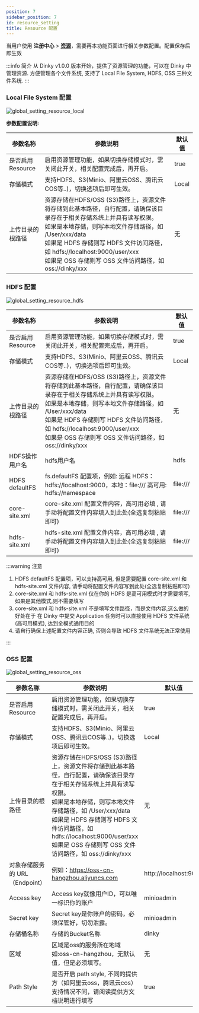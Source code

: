 ```yaml
---
position: 7
sidebar_position: 7
id: resource_setting
title: Resource 配置
---
```



当用户使用 **注册中心** > **[资源](../../register_center/resource)**，需要再本功能页面进行相关参数配置。配置保存后即生效

:::info 简介
从 Dinky v1.0.0 版本开始，提供了资源管理的功能，可以在 Dinky 中管理资源. 方便管理各个文件系统, 支持了 Local File System,
HDFS, OSS 三种文件系统.
:::

### Local File System 配置

![global_setting_resource_local](http://pic.dinky.org.cn/dinky/docs/test/global_setting_resource_local.png)

**参数配置说明:**

| 参数名称         | 参数说明                                                                                                                                                                                                                   | 默认值   |
|--------------|------------------------------------------------------------------------------------------------------------------------------------------------------------------------------------------------------------------------|-------|
| 是否启用Resource | 启用资源管理功能，如果切换存储模式时，需关闭此开关，相关配置完成后，再开启。                                                                                                                                                                                 | true  |
| 存储模式         | 支持HDFS、S3(Minio、阿里云OSS、腾讯云COS等..)，切换选项后即可生效。                                                                                                                                                                           | Local |
| 上传目录的根路径     | 资源存储在HDFS/OSS (S3)路径上，资源文件将存储到此基本路径，自行配置，请确保该目录存在于相关存储系统上并具有读写权限。<br/>如果是本地存储，则写本地文件存储路径，如 /User/xxx/data<br/>如果是 HDFS 存储则写 HDFS 文件访问路径，如 hdfs://localhost:9000/user/xxx<br/>如果是 OSS 存储则写 OSS 文件访问路径，如 oss://dinky/xxx | 无     |

### HDFS 配置

![global_setting_resource_hdfs](http://pic.dinky.org.cn/dinky/docs/zh-CN/user_guide/system_setting/global_settings/resource_setting/global_setting_resource_hdfs.png)

| 参数名称           | 参数说明                                                                                                                                                                                                                   | 默认值      |
|----------------|------------------------------------------------------------------------------------------------------------------------------------------------------------------------------------------------------------------------|----------|
| 是否启用Resource   | 启用资源管理功能，如果切换存储模式时，需关闭此开关，相关配置完成后，再开启。                                                                                                                                                                                 | true     |
| 存储模式           | 支持HDFS、S3(Minio、阿里云OSS、腾讯云COS等..)，切换选项后即可生效。                                                                                                                                                                           | Local    |
| 上传目录的根路径       | 资源存储在HDFS/OSS (S3)路径上，资源文件将存储到此基本路径，自行配置，请确保该目录存在于相关存储系统上并具有读写权限。<br/>如果是本地存储，则写本地文件存储路径，如 /User/xxx/data<br/>如果是 HDFS 存储则写 HDFS 文件访问路径，如 hdfs://localhost:9000/user/xxx<br/>如果是 OSS 存储则写 OSS 文件访问路径，如 oss://dinky/xxx | 无        |
| HDFS操作用户名      | hdfs用户名                                                                                                                                                                                                                | hdfs     |
| HDFS defaultFS | fs.defaultFS 配置项，例如: 远程 HDFS：hdfs://localhost:9000，本地：file:/// 高可用: hdfs://namespace                                                                                                                                   | file:/// |
| core-site.xml  | core-site.xml 配置文件内容，高可用必填 , 请手动将配置文件内容填入到此处(全选复制粘贴即可)                                                                                                                                                                 | file:/// |                                                                                                                                                                                       | file:/// |
| hdfs-site.xml  | hdfs-site.xml 配置文件内容，高可用必填 , 请手动将配置文件内容填入到此处(全选复制粘贴即可)                                                                                                                                                                 | file:/// |

:::warning 注意

1. HDFS defaultFS 配置项，可以支持高可用, 但是需要配置 core-site.xml 和 hdfs-site.xml 文件内容,
   请手动将配置文件内容写到此处(全选复制粘贴即可)
2. core-site.xml 和 hdfs-site.xml 仅在你的 HDFS 是高可用模式时才需要填写, 如果是其他模式,则不需要填写
3. core-site.xml 和 hdfs-site.xml 不是填写文件路径，而是文件内容,这么做的好处在于 在 Dinky 中提交 Application 任务时可以直接使用
   HDFS 文件系统(高可用模式), 达到全模式通用目的
4. 请自行确保上述配置文件内容正确, 否则会导致 HDFS 文件系统无法正常使用

:::

### OSS 配置

![global_setting_resource_oss](http://pic.dinky.org.cn/dinky/docs/test/global_setting_resource_oss.png)

| 参数名称                  | 参数说明                                                                                                                                                                                                                   | 默认值                   |
|-----------------------|------------------------------------------------------------------------------------------------------------------------------------------------------------------------------------------------------------------------|-----------------------|
| 是否启用Resource          | 启用资源管理功能，如果切换存储模式时，需关闭此开关，相关配置完成后，再开启。                                                                                                                                                                                 | true                  |
| 存储模式                  | 支持HDFS、S3(Minio、阿里云OSS、腾讯云COS等..)，切换选项后即可生效。                                                                                                                                                                           | Local                 |
| 上传目录的根路径              | 资源存储在HDFS/OSS (S3)路径上，资源文件将存储到此基本路径，自行配置，请确保该目录存在于相关存储系统上并具有读写权限。<br/>如果是本地存储，则写本地文件存储路径，如 /User/xxx/data<br/>如果是 HDFS 存储则写 HDFS 文件访问路径，如 hdfs://localhost:9000/user/xxx<br/>如果是 OSS 存储则写 OSS 文件访问路径，如 oss://dinky/xxx | 无                     |
| 对象存储服务的 URL（Endpoint） | 例如：https://oss-cn-hangzhou.aliyuncs.com                                                                                                                                                                                | http://localhost:9000 |
| Access key            | Access key就像用户ID，可以唯一标识你的账户                                                                                                                                                                                            | minioadmin            |
| Secret key            | Secret key是你账户的密码，必须保管好，切勿泄露。                                                                                                                                                                                          | minioadmin            |
| 存储桶名称                 | 存储的Bucket名称                                                                                                                                                                                                            | dinky                 |
| 区域                    | 区域是oss的服务所在地域 如:oss-cn-hangzhou，无默认值，但是必须填写。                                                                                                                                                                           | 无                     |
| Path Style            | 是否开启 path style, 不同的提供方（如阿里云oss，腾讯云cos）支持情况不同，请阅读提供方文档说明进行填写                                                                                                                                                           | true                  |


